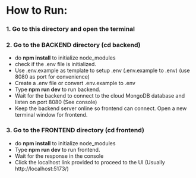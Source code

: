# How to Run:

### 1. Go to this directory and open the terminal

### 2. Go to the BACKEND directory (cd backend)

- do <strong>npm install</strong> to initialize node_modules
- check if the .env file is initialized.
- Use .env.example as template to setup .env (.env.example to .env) (use 8080 as port for convenience)
- Create a .env file or convert .env.example to .env
- Type <strong>npm run dev</strong> to run backend.
- Wait for the backend to connect to the cloud MongoDB database and listen on port 8080 (See console)
- Keep the backend server online so frontend can connect. Open a new terminal window for frontend.

### 3. Go to the FRONTEND directory (cd frontend)

- do <strong>npm install</strong> to initialize node_modules
- Type <strong>npm run dev</strong> to run frontend.
- Wait for the response in the console
- Click the localhost link provided to proceed to the UI (Usually http://localhost:5173/)

